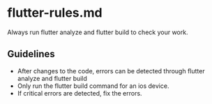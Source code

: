 # flutter-rules.md

Always run flutter analyze and flutter build to check your work.

## Guidelines

- After changes to the code, errors can be detected through flutter analyze and flutter build
- Only run the flutter build command for an ios device.
- If critical errors are detected, fix the errors.
